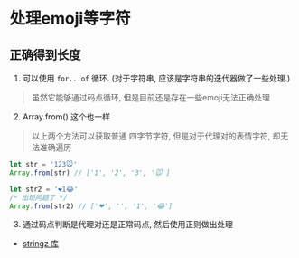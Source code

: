 # 处理emoji等字符

## 正确得到长度

1. 可以使用 `for...of` 循环. (对于字符串, 应该是字符串的迭代器做了一些处理.)
  > 虽然它能够通过码点循环, 但是目前还是存在一些emoji无法正确处理
2. Array.from() 这个也一样 

> 以上两个方法可以获取普通 四字节字符, 但是对于代理对的表情字符, 却无法准确遍历

```js
let str = '123🐭'
Array.from(str) // ['1', '2', '3', '🐭']

let str2 = '❤️1😂'
/* 出现问题了 */
Array.from(str2) // ['❤', '️', '1', '😂'] 
```


3. 通过码点判断是代理对还是正常码点, 然后使用正则做出处理
  + [stringz 库](https://www.npmjs.com/package/stringz)